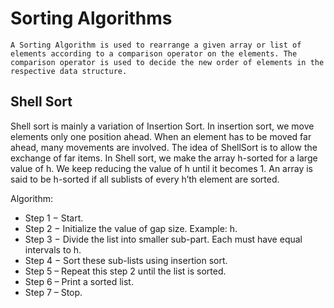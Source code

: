 # Sorting Algorithms

```README
A Sorting Algorithm is used to rearrange a given array or list of elements according to a comparison operator on the elements. The comparison operator is used to decide the new order of elements in the respective data structure.
```

## Shell Sort

Shell sort is mainly a variation of Insertion Sort. In insertion sort, we move elements only one position ahead. When an element has to be moved far ahead, many movements are involved. The idea of ShellSort is to allow the exchange of far items. In Shell sort, we make the array h-sorted for a large value of h. We keep reducing the value of h until it becomes 1. An array is said to be h-sorted if all sublists of every h’th element are sorted.

Algorithm:

- Step 1 − Start.
- Step 2 − Initialize the value of gap size. Example: h.
- Step 3 − Divide the list into smaller sub-part. Each must have equal intervals to h.
- Step 4 − Sort these sub-lists using insertion sort.
- Step 5 – Repeat this step 2 until the list is sorted.
- Step 6 – Print a sorted list.
- Step 7 – Stop.

